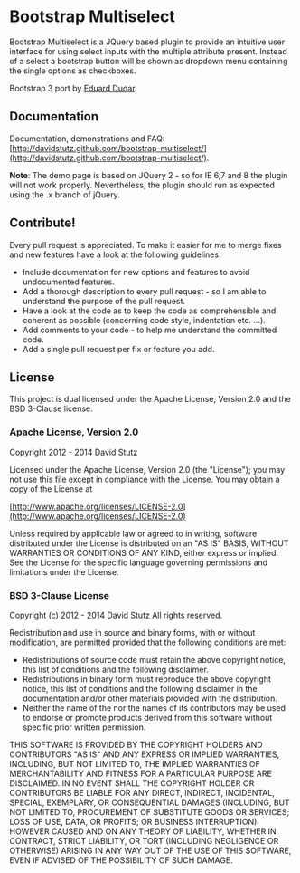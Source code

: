 # Bootstrap Multiselect

Bootstrap Multiselect is a JQuery based plugin to provide an intuitive user interface for using select inputs with the multiple attribute present. Instead of a select a bootstrap button will be shown as dropdown menu containing the single options as checkboxes.

Bootstrap 3 port by [Eduard Dudar](https://github.com/edudar).

## Documentation

Documentation, demonstrations and FAQ: [http://davidstutz.github.com/bootstrap-multiselect/](http://davidstutz.github.com/bootstrap-multiselect/).

**Note**: The demo page is based on JQuery 2 - so for IE 6,7 and 8 the plugin will not work properly. Nevertheless, the plugin should run as expected using the .x branch of jQuery.

## Contribute!

Every pull request is appreciated. To make it easier for me to merge fixes and new features have a look at the following guidelines:

* Include documentation for new options and features to avoid undocumented features.
* Add a thorough description to every pull request - so I am able to understand the purpose of the pull request.
* Have a look at the code as to keep the code as comprehensible and coherent as possible (concerning code style, indentation etc. ...).
* Add comments to your code - to help me understand the committed code.
* Add a single pull request per fix or feature you add.

## License

This project is dual licensed under the Apache License, Version 2.0 and the BSD 3-Clause license.

### Apache License, Version 2.0

Copyright 2012 - 2014 David Stutz

Licensed under the Apache License, Version 2.0 (the "License"); you may not use this file except in compliance with the License. You may obtain a copy of the License at

[http://www.apache.org/licenses/LICENSE-2.0](http://www.apache.org/licenses/LICENSE-2.0)

Unless required by applicable law or agreed to in writing, software distributed under the License is distributed on an "AS IS" BASIS, WITHOUT WARRANTIES OR CONDITIONS OF ANY KIND, either express or implied. See the License for the specific language governing permissions and limitations under the License.

### BSD 3-Clause License

Copyright (c) 2012 - 2014 David Stutz
All rights reserved.

Redistribution and use in source and binary forms, with or without modification, are permitted provided that the following conditions are met:

* Redistributions of source code must retain the above copyright notice, this list of conditions and the following disclaimer.
* Redistributions in binary form must reproduce the above copyright notice, this list of conditions and the following disclaimer in the documentation and/or other materials provided with the distribution.
* Neither the name of the <ORGANIZATION> nor the names of its contributors may be used to endorse or promote products derived from this software without specific prior written permission.

THIS SOFTWARE IS PROVIDED BY THE COPYRIGHT HOLDERS AND CONTRIBUTORS "AS IS" AND ANY EXPRESS OR IMPLIED WARRANTIES, INCLUDING, BUT NOT LIMITED TO, THE IMPLIED WARRANTIES OF MERCHANTABILITY AND FITNESS FOR A PARTICULAR PURPOSE ARE DISCLAIMED. IN NO EVENT SHALL THE COPYRIGHT HOLDER OR CONTRIBUTORS BE LIABLE FOR ANY DIRECT, INDIRECT, INCIDENTAL, SPECIAL, EXEMPLARY, OR CONSEQUENTIAL DAMAGES (INCLUDING, BUT NOT LIMITED TO, PROCUREMENT OF SUBSTITUTE GOODS OR SERVICES; LOSS OF USE, DATA, OR PROFITS; OR BUSINESS INTERRUPTION) HOWEVER CAUSED AND ON ANY THEORY OF LIABILITY, WHETHER IN CONTRACT, STRICT LIABILITY, OR TORT (INCLUDING NEGLIGENCE OR OTHERWISE) ARISING IN ANY WAY OUT OF THE USE OF THIS SOFTWARE, EVEN IF ADVISED OF THE POSSIBILITY OF SUCH DAMAGE.